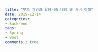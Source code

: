 ```yaml
---
title: "부트 개념과 활용-05.내장 웹 서버 이해"
date: 2019-12-14
categories:
- Back-end
tags:
- Spring 
- Boot
comments : true
---
```

